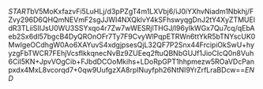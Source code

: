 $START$bV5MoKxfazvFi5LuHLj/d3pPZgT4m1LXVbj6/iJ0iYXhvNiadm1Nbkhj/FZvy296D6QHQmNEVmF2sgJJWI4NXQklvY4kSFhswyqgDnJ2tY4XyZTMUEldR3TLiiSIIJsU0WU3SSYxqo4r7Zw7wWESRjlTHGJ/l96yIkWGx7Qu7cq/qEbAeb2Sx6dl57bgcB4DyQROnOFr7Ty7F9CvyWlPqpETRWn6ttYkR5bTNYscUK0MwIgeOCdhgW0Ao6XAYuvS4xdgjpsesQjL32QF7P2Snx44FrcipiOkSwU+hyyzgFbTWCR7FEhjVcsfIkkqnecNvBz9ZUEeq2ftuQBNbGUJf1JioCIcQ0n8Vuh6CiI5KN+JpvVOgCib+FJbdDCOoMkihs+LDoRpGPT1hhpmezw5ROaVDcPanpxdx4MxL8vcorqd7+0qw9UufgzXA8rpINuyfph26NtNI9YrZrfLraBDcw==$END$